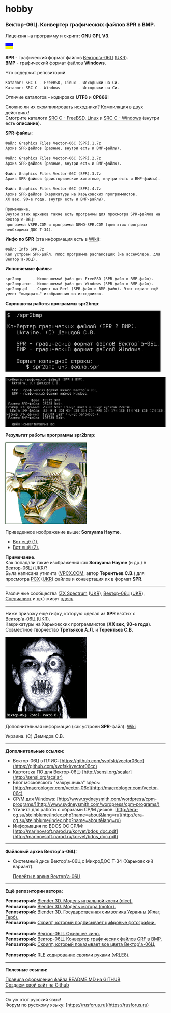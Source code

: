 # hobby
### Вектор-06Ц. Конвертер графических файлов SPR в BMP.

Лицензия на программу и скрипт: **GNU GPL V3**.

![](https://github.com/drilnet/vector-06c-spr2bmp/blob/master/UA.png)

**SPR** - графический формат файлов [Вектор'а-06Ц](https://ru.wikipedia.org/wiki/Вектор-06Ц) ([UKR](https://uk.wikipedia.org/wiki/Вектор-06Ц)).
<br>
**BMP** - графический формат файлов **Windows**.

Что содержит репозиторий.
    
    Каталог: SRC C - FreeBSD, Linux - Исходники на Си.
    Каталог: SRC C - Windows        - Исходники на Си.

Отличие каталогов - кодировка **UTF8** и **CP866**!

Сложно ли их скомпилировать исходники? Компиляция в двух действиях!
<br>
Смотрите каталоги [SRC C - FreeBSD, Linux](https://github.com/drilnet/vector-06c-spr2bmp/tree/master/SRC%20C%20-%20FreeBSD%2C%20Linux) и [SRC C - Windows](https://github.com/drilnet/vector-06c-spr2bmp/tree/master/SRC%20C%20-%20Windows)
(внутри есть **описание**).

**SPR-файлы**:

    Файл: Graphics Files Vector-06C (SPR).1.7z
    Архив SPR-файлов (разные, внутри есть и BMP-файлы).

    Файл: Graphics Files Vector-06C (SPR).2.7z
    Архив SPR-файлов (разные, внутри есть и BMP-файлы).

    Файл: Graphics Files Vector-06C (SPR).3.7z
    Архив SPR-файлов (доисторические животные, внутри есть и BMP-файлы).

    Файл: Graphics Files Vector-06C (SPR).4.7z
    Архив SPR-файлов (карикатуры на Харьковских программистов,
    ХХ век, 90-е года, внутри есть и BMP-файлы).

    Примечание.
    Внутри этих архивов также есть программы для просмотра SPR-файлов на Вектор'е-06Ц:
    программа VSPR.COM и программа DEMO-SPR.COM (для этих программ необходима ДОС Т-34).

**Инфо по SPR** (эта информация есть в [Wiki](https://github.com/drilnet/vector-06c-spr2bmp/wiki)):

    Файл: Info SPR.7z
    Как устроен SPR-файл, плюс программа распаковщик (на ассемблере, для Вектор'а-06Ц).

**Испоняемые файлы**:

    spr2bmp     - Исполняемый файл для FreeBSD (SPR-файл в BMP-файл).
    spr2bmp.exe - Исполняемый файл для Windows (SPR-файл в BMP-файл).
    spr2bmp.pl  - Скрипт на Perl (SPR-файл в BMP-файл). Этот скрипт ещё умеет "выдирать" изображения из исходников.

**Скриншоты работы программы spr2bmp**:

![](https://github.com/drilnet/vector-06c-spr2bmp/blob/master/spr2bmp_Screenshot_1.png)

![](https://github.com/drilnet/vector-06c-spr2bmp/blob/master/spr2bmp_Screenshot_2.png)

**Результат работы программы spr2bmp**:

![](https://github.com/drilnet/vector-06c-spr2bmp/blob/master/SRC%20C%20-%20FreeBSD%2C%20Linux/Test/TEST2.bmp)

Приведенное изображение выше: **Sorayama Hayme**.

* [Вот ещё (1).](https://github.com/drilnet/vector-06c-spr2bmp/blob/master/SRC%20C%20-%20FreeBSD%2C%20Linux/Test/TEST3.bmp)
* [Вот ещё (2).](https://github.com/drilnet/vector-06c-spr2bmp/blob/master/SRC%20C%20-%20FreeBSD%2C%20Linux/Test/TEST4.bmp)

**Примечание**.
<br>
Как попадали такие изображения как **Sorayama Hayme** (и др.) в [Вектор-06Ц](https://ru.wikipedia.org/wiki/Вектор-06Ц) ([UKR](https://uk.wikipedia.org/wiki/Вектор-06Ц))?
<br>
Была написана утилита ([VPCX.COM](https://drilnet.github.io/downloads/vector-06c/system-disk-1-fls/VPCX.COM), автор **Терентьев С.В.**) для просмотра [PCX](https://ru.wikipedia.org/wiki/PCX) ([UKR](https://uk.wikipedia.org/wiki/PCX)) файлов и конвертация их в формат **SPR**.

<hr>

Различные сообщества ([ZX Spectrum](https://ru.wikipedia.org/wiki/ZX_Spectrum) ([UKR](https://uk.wikipedia.org/wiki/ZX_Spectrum)), [Вектор-06Ц](https://ru.wikipedia.org/wiki/Вектор-06Ц) ([UKR](https://uk.wikipedia.org/wiki/Вектор-06Ц)), [Специалист](https://ru.wikipedia.org/wiki/Специалист_(компьютер)) и др.) живут [здесь](https://zx-pk.ru).

<hr>

Ниже привожу ещё гифку, которую сделал из **SPR** взятых с [Вектор'а-06Ц](https://ru.wikipedia.org/wiki/Вектор-06Ц) ([UKR](https://uk.wikipedia.org/wiki/Вектор-06Ц)).
<br>
Какрикатуры на Харьковских программистов (**XX век**, **90-е года**).
<br>
Совместное творчество **Третьяков А.Л.** и **Терентьев С.В.**

![](https://github.com/drilnet/vector-06c-spr2bmp/blob/master/Karikatury.gif)

Дополнительная информация (как устроен **SPR**-файл): [Wiki](https://github.com/drilnet/vector-06c-spr2bmp/wiki)

Украина. (C) Демидов С.В.

<hr>

**Дополнительные ссылки:**

* Вектор-06Ц в ПЛИС: [https://github.com/svofski/vector06cc](https://github.com/svofski/vector06cc)
* Картотека ПО для Вектор-06Ц: [http://sensi.org/scalar](http://sensi.org/scalar)
* Блог московского "макрушника" здесь: [http://macrobloger.com/vector-06c](http://macrobloger.com/vector-06c)
* CP/M для Windows: [http://www.sydneysmith.com/wordpress/cpm-programs/](http://www.sydneysmith.com/wordpress/cpm-programs/)
* Утилита для работы с образами CP/M дисков: [http://era-cg.su/steinblume/index.php?name=about&lang=ru](http://era-cg.su/steinblume/index.php?name=about&lang=ru)
* Информация по BDOS OC CP/M: [http://marinovsoft.narod.ru/korvet/bdos_doc.pdf](http://marinovsoft.narod.ru/korvet/bdos_doc.pdf)

<hr>

**Файловый архив Вектор'а-06Ц:**

* Системный диск Вектор'а-06Ц с МикроДОС Т-34 (Харьковский вариант).

    [Перейти в архив Вектор'а-06Ц](https://drilnet.github.io/downloads/vector-06c/)

<hr>

**Ещё репозитории автора:**

**Репозиторий:** [Blender 3D. Модель игральной кости (dice).](https://github.com/drilnet/blender3d-dice2)
<br>
**Репозиторий:** [Blender 3D. Модель мотора (motor).](https://github.com/drilnet/blender3d-motor)
<br>
**Репозиторий:** [Blender 3D. Государственная символика Украины (Флаг, Герб).](https://github.com/drilnet/blender3d-ukrainian-symbols)
<br>
**Репозиторий:** [Скрипт, который подписывает цифровые фотографии.](https://github.com/drilnet/programming-perl-signature-images)
<br>
<br>
**Репозиторий:** [Вектор-06Ц. Ожившее кино.](https://github.com/drilnet/vector-06c-kino)
<br>
**Репозиторий:** [Вектор-06Ц. Конвертер графических файлов GRF в BMP.](https://github.com/drilnet/vector-06c-grf2bmp)
<br>
**Репозиторий:** [Скрипт, который показывает все цвета Вектор'а-06Ц.](https://github.com/drilnet/vector-06c-color256)
<br>
<br>
**Репозиторий:** [RLE кодирование своими руками (vRLE8).](https://github.com/drilnet/rle)

<hr>

**Полезные ссылки:**

[Правила оформления файла README.MD на GITHUB](https://github.com/OlgaVlasova/markdown-doc/blob/master/README.md#SpecialSymbol)
<br>
[Создаем свой сайт на Github](https://www.youtube.com/watch?v=05nLdIVfSRU)

<hr>

Ох уж этот русский язык!
<br>
Форум по русскому языку: [https://rusforus.ru](https://rusforus.ru)
